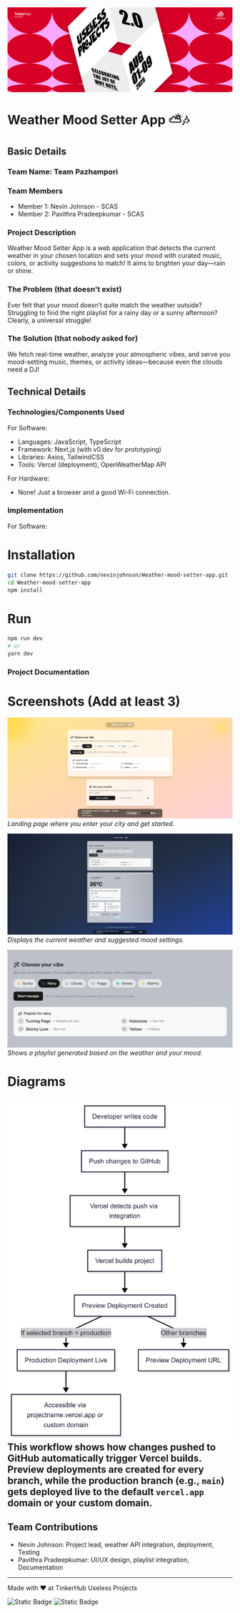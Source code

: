 <img width="900" alt="useless porject banner" src="assets/useless-proj.png" />

# Weather Mood Setter App ⛅🎶

## Basic Details
### Team Name: Team Pazhampori

### Team Members
- Member 1: Nevin Johnson - SCAS
- Member 2: Pavithra Pradeepkumar - SCAS

### Project Description
Weather Mood Setter App is a web application that detects the current weather in your chosen location and sets your mood with curated music, colors, or activity suggestions to match! It aims to brighten your day—rain or shine.

### The Problem (that doesn't exist)
Ever felt that your mood doesn’t quite match the weather outside? Struggling to find the right playlist for a rainy day or a sunny afternoon? Clearly, a universal struggle!

### The Solution (that nobody asked for)
We fetch real-time weather, analyze your atmospheric vibes, and serve you mood-setting music, themes, or activity ideas—because even the clouds need a DJ!

## Technical Details

### Technologies/Components Used
For Software:
- Languages: JavaScript, TypeScript
- Framework: Next.js (with v0.dev for prototyping)
- Libraries: Axios, TailwindCSS
- Tools: Vercel (deployment), OpenWeatherMap API

For Hardware:
- None! Just a browser and a good Wi-Fi connection.

### Implementation
For Software:

# Installation
```bash
git clone https://github.com/nevinjohnson/Weather-mood-setter-app.git
cd Weather-mood-setter-app
npm install
```

# Run
```bash
npm run dev
# or
yarn dev
```

### Project Documentation

# Screenshots (Add at least 3)
![Home Screen](assets/home-screen.png)
*Landing page where you enter your city and get started.*

![Weather Results](assets/weather-setter.png)
*Displays the current weather and suggested mood settings.*

![Playlist Generator](assets/playlist.png)
*Shows a playlist generated based on the weather and your mood.*

# Diagrams
![Workflow Diagram](assets/workflow-diagram.png)
This workflow shows how changes pushed to GitHub automatically trigger Vercel builds. Preview deployments are created for every branch, while the production branch (e.g., `main`) gets deployed live to the default `vercel.app` domain or your custom domain.
---

## Team Contributions
- Nevin Johnson: Project lead, weather API integration, deployment, Testing
- Pavithra Pradeepkumar: UI/UX design, playlist integration, Documentation

---
Made with ❤️ at TinkerHub Useless Projects 

![Static Badge](https://img.shields.io/badge/TinkerHub-24?color=%23000000&link=https%3A%2F%2Fwww.tinkerhub.org%2F)
![Static Badge](https://img.shields.io/badge/UselessProjects--25-25?link=https%3A%2F%2Fwww.tinkerhub.org%2Fevents%2FQ2Q1TQKX6Q%2FUseless%2520Projects)

<!--
Auto-synced with your [v0.dev](https://v0.dev) deployments

[![Deployed on Vercel](https://img.shields.io/badge/Deployed%20on-Vercel-black?style=for-the-badge&logo=vercel)](https://vercel.com/nevin-johnsons-projects/v0-weather-mood-setter-app)
[![Built with v0](https://img.shields.io/badge/Built%20with-v0.dev-black?style=for-the-badge)](https://v0.dev/chat/projects/zyVJWECYOwo)
-->
